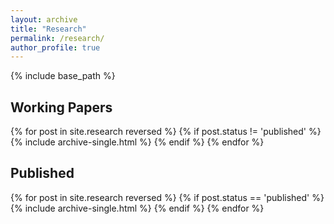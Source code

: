 ```yaml
---
layout: archive
title: "Research"
permalink: /research/
author_profile: true
---
```


{% include base_path %}

## Working Papers

{% for post in site.research reversed %}
	{% if post.status != 'published' %}
		{% include archive-single.html %}
	{% endif %}
{% endfor %}

## Published

{% for post in site.research reversed %}
	{% if post.status == 'published' %}
  		{% include archive-single.html %}
	{% endif %}
{% endfor %}
